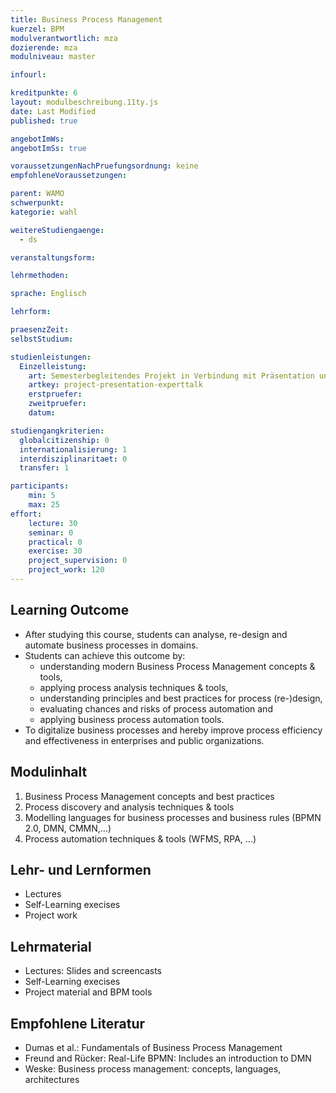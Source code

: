 ```yaml
---
title: Business Process Management
kuerzel: BPM
modulverantwortlich: mza
dozierende: mza
modulniveau: master

infourl: 

kreditpunkte: 6
layout: modulbeschreibung.11ty.js
date: Last Modified
published: true

angebotImWs: 
angebotImSs: true

voraussetzungenNachPruefungsordnung: keine
empfohleneVoraussetzungen:

parent: WAMO
schwerpunkt:
kategorie: wahl

weitereStudiengaenge: 
  - ds

veranstaltungsform: 

lehrmethoden:

sprache: Englisch

lehrform:

praesenzZeit: 
selbstStudium: 

studienleistungen:
  Einzelleistung:
    art: Semesterbegleitendes Projekt in Verbindung mit Präsentation und Fachgespräch
    artkey: project-presentation-experttalk
    erstpruefer: 
    zweitpruefer: 
    datum:

studiengangkriterien:
  globalcitizenship: 0
  internationalisierung: 1
  interdisziplinaritaet: 0
  transfer: 1

participants: 
    min: 5
    max: 25
effort:
    lecture: 30
    seminar: 0
    practical: 0
    exercise: 30
    project_supervision: 0
    project_work: 120 
---
```




## Learning Outcome

* After studying this course, students can analyse, re-design and automate business processes in domains. 
* Students can achieve this outcome by:
    * understanding modern Business Process Management concepts & tools,
    * applying process analysis techniques & tools,
    * understanding principles and best practices for process (re-)design,
    * evaluating chances and risks of process automation and 
    * applying business process automation tools.
* To digitalize business processes and hereby improve process efficiency and effectiveness in enterprises and public organizations.


## Modulinhalt

1. Business Process Management concepts and best practices
2. Process discovery and analysis techniques & tools 
3. Modelling languages for business processes and business rules (BPMN 2.0, DMN, CMMN,...)
4. Process automation techniques & tools (WFMS, RPA, ...)


## Lehr- und Lernformen

* Lectures
* Self-Learning execises
* Project work


## Lehrmaterial

* Lectures: Slides and screencasts
* Self-Learning execises 
* Project material and BPM tools


## Empfohlene Literatur

* Dumas et al.: Fundamentals of Business Process Management
* Freund and Rücker: Real-Life BPMN: Includes an introduction to DMN
* Weske: Business process management: concepts, languages, architectures
